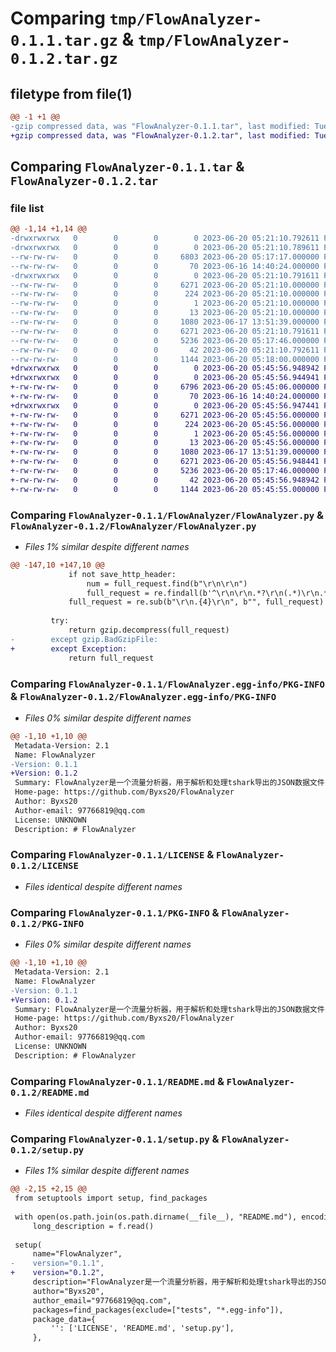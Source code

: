 # Comparing `tmp/FlowAnalyzer-0.1.1.tar.gz` & `tmp/FlowAnalyzer-0.1.2.tar.gz`

## filetype from file(1)

```diff
@@ -1 +1 @@
-gzip compressed data, was "FlowAnalyzer-0.1.1.tar", last modified: Tue Jun 20 05:21:10 2023, max compression
+gzip compressed data, was "FlowAnalyzer-0.1.2.tar", last modified: Tue Jun 20 05:45:56 2023, max compression
```

## Comparing `FlowAnalyzer-0.1.1.tar` & `FlowAnalyzer-0.1.2.tar`

### file list

```diff
@@ -1,14 +1,14 @@
-drwxrwxrwx   0        0        0        0 2023-06-20 05:21:10.792611 FlowAnalyzer-0.1.1/
-drwxrwxrwx   0        0        0        0 2023-06-20 05:21:10.789611 FlowAnalyzer-0.1.1/FlowAnalyzer/
--rw-rw-rw-   0        0        0     6803 2023-06-20 05:17:17.000000 FlowAnalyzer-0.1.1/FlowAnalyzer/FlowAnalyzer.py
--rw-rw-rw-   0        0        0       70 2023-06-16 14:40:24.000000 FlowAnalyzer-0.1.1/FlowAnalyzer/__init__.py
-drwxrwxrwx   0        0        0        0 2023-06-20 05:21:10.791611 FlowAnalyzer-0.1.1/FlowAnalyzer.egg-info/
--rw-rw-rw-   0        0        0     6271 2023-06-20 05:21:10.000000 FlowAnalyzer-0.1.1/FlowAnalyzer.egg-info/PKG-INFO
--rw-rw-rw-   0        0        0      224 2023-06-20 05:21:10.000000 FlowAnalyzer-0.1.1/FlowAnalyzer.egg-info/SOURCES.txt
--rw-rw-rw-   0        0        0        1 2023-06-20 05:21:10.000000 FlowAnalyzer-0.1.1/FlowAnalyzer.egg-info/dependency_links.txt
--rw-rw-rw-   0        0        0       13 2023-06-20 05:21:10.000000 FlowAnalyzer-0.1.1/FlowAnalyzer.egg-info/top_level.txt
--rw-rw-rw-   0        0        0     1080 2023-06-17 13:51:39.000000 FlowAnalyzer-0.1.1/LICENSE
--rw-rw-rw-   0        0        0     6271 2023-06-20 05:21:10.791611 FlowAnalyzer-0.1.1/PKG-INFO
--rw-rw-rw-   0        0        0     5236 2023-06-20 05:17:46.000000 FlowAnalyzer-0.1.1/README.md
--rw-rw-rw-   0        0        0       42 2023-06-20 05:21:10.792611 FlowAnalyzer-0.1.1/setup.cfg
--rw-rw-rw-   0        0        0     1144 2023-06-20 05:18:00.000000 FlowAnalyzer-0.1.1/setup.py
+drwxrwxrwx   0        0        0        0 2023-06-20 05:45:56.948942 FlowAnalyzer-0.1.2/
+drwxrwxrwx   0        0        0        0 2023-06-20 05:45:56.944941 FlowAnalyzer-0.1.2/FlowAnalyzer/
+-rw-rw-rw-   0        0        0     6796 2023-06-20 05:45:06.000000 FlowAnalyzer-0.1.2/FlowAnalyzer/FlowAnalyzer.py
+-rw-rw-rw-   0        0        0       70 2023-06-16 14:40:24.000000 FlowAnalyzer-0.1.2/FlowAnalyzer/__init__.py
+drwxrwxrwx   0        0        0        0 2023-06-20 05:45:56.947441 FlowAnalyzer-0.1.2/FlowAnalyzer.egg-info/
+-rw-rw-rw-   0        0        0     6271 2023-06-20 05:45:56.000000 FlowAnalyzer-0.1.2/FlowAnalyzer.egg-info/PKG-INFO
+-rw-rw-rw-   0        0        0      224 2023-06-20 05:45:56.000000 FlowAnalyzer-0.1.2/FlowAnalyzer.egg-info/SOURCES.txt
+-rw-rw-rw-   0        0        0        1 2023-06-20 05:45:56.000000 FlowAnalyzer-0.1.2/FlowAnalyzer.egg-info/dependency_links.txt
+-rw-rw-rw-   0        0        0       13 2023-06-20 05:45:56.000000 FlowAnalyzer-0.1.2/FlowAnalyzer.egg-info/top_level.txt
+-rw-rw-rw-   0        0        0     1080 2023-06-17 13:51:39.000000 FlowAnalyzer-0.1.2/LICENSE
+-rw-rw-rw-   0        0        0     6271 2023-06-20 05:45:56.948441 FlowAnalyzer-0.1.2/PKG-INFO
+-rw-rw-rw-   0        0        0     5236 2023-06-20 05:17:46.000000 FlowAnalyzer-0.1.2/README.md
+-rw-rw-rw-   0        0        0       42 2023-06-20 05:45:56.948942 FlowAnalyzer-0.1.2/setup.cfg
+-rw-rw-rw-   0        0        0     1144 2023-06-20 05:45:55.000000 FlowAnalyzer-0.1.2/setup.py
```

### Comparing `FlowAnalyzer-0.1.1/FlowAnalyzer/FlowAnalyzer.py` & `FlowAnalyzer-0.1.2/FlowAnalyzer/FlowAnalyzer.py`

 * *Files 1% similar despite different names*

```diff
@@ -147,10 +147,10 @@
             if not save_http_header:
                 num = full_request.find(b"\r\n\r\n")
                 full_request = re.findall(b'^\r\n\r\n.*?\r\n(.*)\r\n.*?\r\n\r\n$', full_request[num:], flags=re.DOTALL)[0]
             full_request = re.sub(b"\r\n.{4}\r\n", b"", full_request) # 由于是多个tcp所以需要去除应该是长度的字节 不确定是不是4个字节 后期可能出现bug
             
         try:
             return gzip.decompress(full_request)
-        except gzip.BadGzipFile:
+        except Exception:
             return full_request
```

### Comparing `FlowAnalyzer-0.1.1/FlowAnalyzer.egg-info/PKG-INFO` & `FlowAnalyzer-0.1.2/FlowAnalyzer.egg-info/PKG-INFO`

 * *Files 0% similar despite different names*

```diff
@@ -1,10 +1,10 @@
 Metadata-Version: 2.1
 Name: FlowAnalyzer
-Version: 0.1.1
+Version: 0.1.2
 Summary: FlowAnalyzer是一个流量分析器，用于解析和处理tshark导出的JSON数据文件
 Home-page: https://github.com/Byxs20/FlowAnalyzer
 Author: Byxs20
 Author-email: 97766819@qq.com
 License: UNKNOWN
 Description: # FlowAnalyzer
```

### Comparing `FlowAnalyzer-0.1.1/LICENSE` & `FlowAnalyzer-0.1.2/LICENSE`

 * *Files identical despite different names*

### Comparing `FlowAnalyzer-0.1.1/PKG-INFO` & `FlowAnalyzer-0.1.2/PKG-INFO`

 * *Files 0% similar despite different names*

```diff
@@ -1,10 +1,10 @@
 Metadata-Version: 2.1
 Name: FlowAnalyzer
-Version: 0.1.1
+Version: 0.1.2
 Summary: FlowAnalyzer是一个流量分析器，用于解析和处理tshark导出的JSON数据文件
 Home-page: https://github.com/Byxs20/FlowAnalyzer
 Author: Byxs20
 Author-email: 97766819@qq.com
 License: UNKNOWN
 Description: # FlowAnalyzer
```

### Comparing `FlowAnalyzer-0.1.1/README.md` & `FlowAnalyzer-0.1.2/README.md`

 * *Files identical despite different names*

### Comparing `FlowAnalyzer-0.1.1/setup.py` & `FlowAnalyzer-0.1.2/setup.py`

 * *Files 1% similar despite different names*

```diff
@@ -2,15 +2,15 @@
 from setuptools import setup, find_packages
 
 with open(os.path.join(os.path.dirname(__file__), "README.md"), encoding="utf-8") as f:
     long_description = f.read()
 
 setup(
     name="FlowAnalyzer",
-    version="0.1.1",
+    version="0.1.2",
     description="FlowAnalyzer是一个流量分析器，用于解析和处理tshark导出的JSON数据文件",
     author="Byxs20",
     author_email="97766819@qq.com",
     packages=find_packages(exclude=["tests", "*.egg-info"]),
     package_data={
         '': ['LICENSE', 'README.md', 'setup.py'],
     },
```

